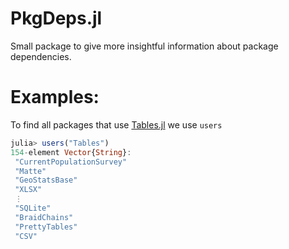# PkgDeps.jl

Small package to give more insightful information about package dependencies.

# Examples:
To find all packages that use [Tables.jl](https://github.com/JuliaData/Tables.jl) we use `users`

```julia
julia> users("Tables")
154-element Vector{String}:
 "CurrentPopulationSurvey"
 "Matte"
 "GeoStatsBase"
 "XLSX"
 ⋮
 "SQLite"
 "BraidChains"
 "PrettyTables"
 "CSV"
```
